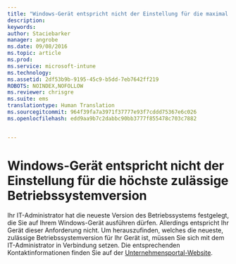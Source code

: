 ```yaml
---
title: "Windows-Gerät entspricht nicht der Einstellung für die maximal zulässige Betriebssystemversion | Microsoft Intune"
description: 
keywords: 
author: Staciebarker
manager: angrobe
ms.date: 09/08/2016
ms.topic: article
ms.prod: 
ms.service: microsoft-intune
ms.technology: 
ms.assetid: 2df53b9b-9195-45c9-b5dd-7eb7642ff219
ROBOTS: NOINDEX,NOFOLLOW
ms.reviewer: chrisgre
ms.suite: ems
translationtype: Human Translation
ms.sourcegitcommit: 964f39fa7a3971f37777e93f7cddd75367e6c026
ms.openlocfilehash: edd9aa9b7c2dabbc90bb3777f855478c703c7882


---
```



# Windows-Gerät entspricht nicht der Einstellung für die höchste zulässige Betriebssystemversion

Ihr IT-Administrator hat die neueste Version des Betriebssystems festgelegt, die Sie auf Ihrem Windows-Gerät ausführen dürfen. Allerdings entspricht Ihr Gerät dieser Anforderung nicht. Um herauszufinden, welches die neueste, zulässige Betriebssystemversion für Ihr Gerät ist, müssen Sie sich mit dem IT-Administrator in Verbindung setzen. Die entsprechenden Kontaktinformationen finden Sie auf der [Unternehmensportal-Website](http://portal.manage.microsoft.com).



<!--HONumber=Oct16_HO2-->


